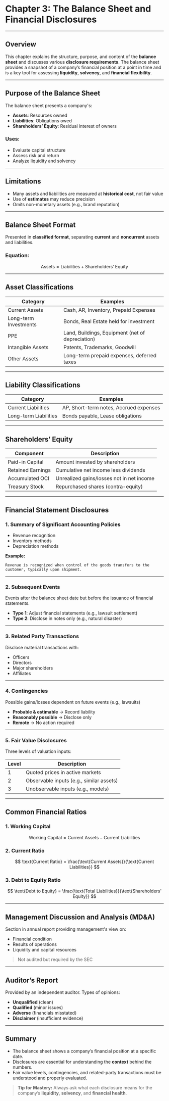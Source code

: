 # Chapter 3: The Balance Sheet and Financial Disclosures

---

## Overview

This chapter explains the structure, purpose, and content of the **balance sheet** and discusses various **disclosure requirements**. The balance sheet provides a snapshot of a company’s financial position at a point in time and is a key tool for assessing **liquidity**, **solvency**, and **financial flexibility**.

---

## Purpose of the Balance Sheet

The balance sheet presents a company's:
- **Assets**: Resources owned
- **Liabilities**: Obligations owed
- **Shareholders’ Equity**: Residual interest of owners

### Uses:
- Evaluate capital structure
- Assess risk and return
- Analyze liquidity and solvency

---

## Limitations

- Many assets and liabilities are measured at **historical cost**, not fair value
- Use of **estimates** may reduce precision
- Omits non-monetary assets (e.g., brand reputation)

---

## Balance Sheet Format

Presented in **classified format**, separating **current** and **noncurrent** assets and liabilities.

### Equation:
$$
\text{Assets} = \text{Liabilities} + \text{Shareholders' Equity}
$$

---

## Asset Classifications

| Category           | Examples                                 |
|--------------------|------------------------------------------|
| Current Assets     | Cash, AR, Inventory, Prepaid Expenses    |
| Long-term Investments | Bonds, Real Estate held for investment |
| PPE                | Land, Buildings, Equipment (net of depreciation) |
| Intangible Assets  | Patents, Trademarks, Goodwill            |
| Other Assets       | Long-term prepaid expenses, deferred taxes |

---

## Liability Classifications

| Category           | Examples                                 |
|--------------------|------------------------------------------|
| Current Liabilities | AP, Short-term notes, Accrued expenses  |
| Long-term Liabilities | Bonds payable, Lease obligations       |

---

## Shareholders’ Equity

| Component          | Description                             |
|--------------------|------------------------------------------|
| Paid-in Capital    | Amount invested by shareholders          |
| Retained Earnings  | Cumulative net income less dividends     |
| Accumulated OCI    | Unrealized gains/losses not in net income |
| Treasury Stock     | Repurchased shares (contra-equity)       |

---

## Financial Statement Disclosures

### 1. **Summary of Significant Accounting Policies**
- Revenue recognition
- Inventory methods
- Depreciation methods

**Example:**
```
Revenue is recognized when control of the goods transfers to the customer, typically upon shipment.
```

---

### 2. **Subsequent Events**
Events after the balance sheet date but before the issuance of financial statements.

- **Type 1**: Adjust financial statements (e.g., lawsuit settlement)
- **Type 2**: Disclose in notes only (e.g., natural disaster)

---

### 3. **Related Party Transactions**
Disclose material transactions with:
- Officers
- Directors
- Major shareholders
- Affiliates

---

### 4. **Contingencies**
Possible gains/losses dependent on future events (e.g., lawsuits)

- **Probable & estimable** → Record liability
- **Reasonably possible** → Disclose only
- **Remote** → No action required

---

### 5. **Fair Value Disclosures**

Three levels of valuation inputs:

| Level | Description                         |
|-------|-------------------------------------|
| 1     | Quoted prices in active markets     |
| 2     | Observable inputs (e.g., similar assets) |
| 3     | Unobservable inputs (e.g., models)  |

---

## Common Financial Ratios

### 1. **Working Capital**
$$
\text{Working Capital} = \text{Current Assets} - \text{Current Liabilities}
$$

### 2. **Current Ratio**
$$
\text{Current Ratio} = \frac{\text{Current Assets}}{\text{Current Liabilities}}
$$

### 3. **Debt to Equity Ratio**
$$
\text{Debt to Equity} = \frac{\text{Total Liabilities}}{\text{Shareholders' Equity}}
$$

---

## Management Discussion and Analysis (MD&A)

Section in annual report providing management's view on:
- Financial condition
- Results of operations
- Liquidity and capital resources

> Not audited but required by the SEC

---

## Auditor’s Report

Provided by an independent auditor. Types of opinions:
- **Unqualified** (clean)
- **Qualified** (minor issues)
- **Adverse** (financials misstated)
- **Disclaimer** (insufficient evidence)

---

## Summary

- The balance sheet shows a company’s financial position at a specific date.
- Disclosures are essential for understanding the **context** behind the numbers.
- Fair value levels, contingencies, and related-party transactions must be understood and properly evaluated.

> **Tip for Mastery:** Always ask what each disclosure means for the company’s **liquidity**, **solvency**, and **financial health**.